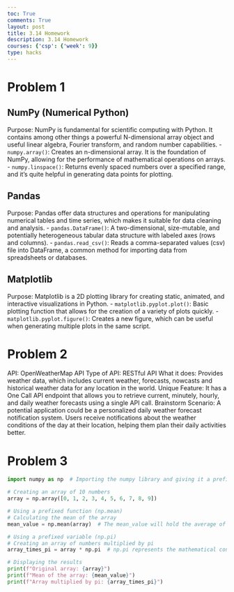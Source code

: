 ```yaml
---
toc: True
comments: True
layout: post
title: 3.14 Homework
description: 3.14 Homework
courses: {'csp': {'week': 9}}
type: hacks
---
```


# Problem 1
## NumPy (Numerical Python) 
Purpose: NumPy is fundamental for scientific computing with Python. It contains among other things a powerful N-dimensional array object and useful linear algebra, Fourier transform, and random number capabilities.
    - `numpy.array()`: Creates an n-dimensional array. It is the foundation of NumPy, allowing for the performance of mathematical operations on arrays.
    - `numpy.linspace()`: Returns evenly spaced numbers over a specified range, and it’s quite helpful in generating data points for plotting.
## Pandas
Purpose: Pandas offer data structures and operations for manipulating numerical tables and time series, which makes it suitable for data cleaning and analysis.
    - `pandas.DataFrame()`: A two-dimensional, size-mutable, and potentially heterogeneous tabular data structure with labeled axes (rows and columns).
    - `pandas.read_csv()`: Reads a comma-separated values (csv) file into DataFrame, a common method for importing data from spreadsheets or databases.
## Matplotlib
Purpose: Matplotlib is a 2D plotting library for creating static, animated, and interactive visualizations in Python.
    - `matplotlib.pyplot.plot()`: Basic plotting function that allows for the creation of a variety of plots quickly.
    - `matplotlib.pyplot.figure()`: Creates a new figure, which can be useful when generating multiple plots in the same script.

# Problem 2
API: OpenWeatherMap API
Type of API: RESTful API
What it does: Provides weather data, which includes current weather, forecasts, nowcasts and historical weather data for any location in the world.
Unique Feature: It has a One Call API endpoint that allows you to retrieve current, minutely, hourly, and daily weather forecasts using a single API call.
Brainstorm Scenario: A potential application could be a personalized daily weather forecast notification system. Users receive notifications about the weather conditions of the day at their location, helping them plan their daily activities better.

# Problem 3
```python
import numpy as np  # Importing the numpy library and giving it a prefix np

# Creating an array of 10 numbers
array = np.array([0, 1, 2, 3, 4, 5, 6, 7, 8, 9])  

# Using a prefixed function (np.mean)
# Calculating the mean of the array
mean_value = np.mean(array)  # The mean_value will hold the average of the numbers in the array

# Using a prefixed variable (np.pi)
# Creating an array of numbers multiplied by pi
array_times_pi = array * np.pi  # np.pi represents the mathematical constant π (pi)

# Displaying the results
print(f"Original array: {array}")
print(f"Mean of the array: {mean_value}")
print(f"Array multiplied by pi: {array_times_pi}")
```
